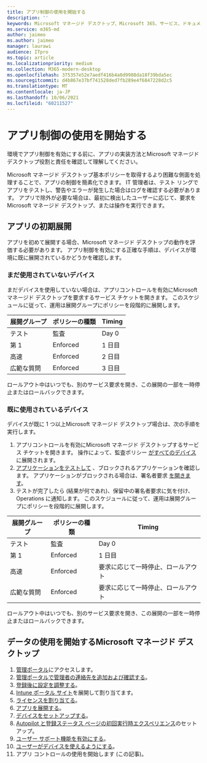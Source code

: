 ```yaml
---
title: アプリ制御の使用を開始する
description: ''
keywords: Microsoft マネージド デスクトップ、Microsoft 365、サービス、ドキュメント
ms.service: m365-md
author: jaimeo
ms.author: jaimeo
manager: laurawi
audience: ITpro
ms.topic: article
ms.localizationpriority: medium
ms.collection: M365-modern-desktop
ms.openlocfilehash: 375357e52e7aedf416b4a0d9988da18f39bda5ec
ms.sourcegitcommit: d4b867e37bf741528ded7fb289e4f6847228d2c5
ms.translationtype: MT
ms.contentlocale: ja-JP
ms.lasthandoff: 10/06/2021
ms.locfileid: "60211527"
---
```

# <a name="get-started-with-app-control"></a>アプリ制御の使用を開始する

環境でアプリ制御を有効にする前に、アプリの実装方法と[](../service-description/app-control.md)Microsoft マネージド デスクトップ役割と責任を確認して理解してください。

Microsoft マネージド デスクトップ基本ポリシーを取得するより困難な側面を処理することで、アプリの制御を簡素化できます。 IT 管理者は、テスト リングでアプリをテストし、警告やエラーが発生した場合はログを確認する必要があります。 アプリで除外が必要な場合は、最初に検出したユーザーに応じて、要求をMicrosoft マネージド デスクトップ、または操作を実行できます。

## <a name="initial-deployment-of-apps"></a>アプリの初期展開

アプリを初めて展開する場合、Microsoft マネージド デスクトップの動作を評価する必要があります。 アプリ制御を有効にする正確な手順は、デバイスが環境に既に展開されているかどうかを確認します。

### <a name="devices-not-yet-in-use"></a>まだ使用されていないデバイス

まだデバイスを使用していない場合は、アプリコントロールを有効にMicrosoft マネージド デスクトップを要求するサービス チケットを開きます。 このスケジュールに従って、運用は展開グループにポリシーを段階的に展開します。

|展開グループ  |ポリシーの種類  |Timing  |
|---------|---------|---------|
|テスト     |  監査       |  Day 0       |
|第 1     | Enforced        | 1 日目        |
|高速     | Enforced        |  2 日目       |
|広範な質問     | Enforced        |  3 日目       |

ロールアウト中はいつでも、別のサービス要求を開き、この展開の一部を一時停止またはロールバックできます。

### <a name="devices-already-in-use"></a>既に使用されているデバイス

デバイスが既に 1 つ以上Microsoft マネージド デスクトップ場合は、次の手順を実行します。

1. アプリコントロールを有効にMicrosoft マネージド デスクトップするサービス チケットを開きます。 操作によって、監査ポリシー [がすべてのデバイス](../service-description/app-control.md#audit-policy) に展開されます。
2. [アプリケーションをテストして](../working-with-managed-desktop/work-with-app-control.md#add-a-new-app) 、ブロックされるアプリケーションを確認します。 アプリケーションがブロックされる場合は、署名者要求 [を開きます](../working-with-managed-desktop/work-with-app-control.md#add-or-remove-a-trusted-signer)。 
3. テストが完了したら (結果が何であれ)、保留中の署名者要求に気を付け、Operations に通知します。 このスケジュールに従って、運用は展開グループにポリシーを段階的に展開します。

|展開グループ  |ポリシーの種類  |Timing  |
|---------|---------|---------|
|テスト     |  監査       |  Day 0       |
|第 1     | Enforced        | 1 日目        |
|高速     | Enforced        |  要求に応じて一時停止、ロールアウト       |
|広範な質問     | Enforced        |  要求に応じて一時停止、ロールアウト       |

ロールアウト中はいつでも、別のサービス要求を開き、この展開の一部を一時停止またはロールバックできます。

## <a name="steps-to-get-started-with-microsoft-managed-desktop"></a>データの使用を開始するMicrosoft マネージド デスクトップ

1. [管理ポータル](access-admin-portal.md)にアクセスします。
1. [管理ポータルで管理者の連絡先を追加および確認する](add-admin-contacts.md)。
1. [登録後に設定を調整する](conditional-access.md)。
1. [Intune ポータル サイト](company-portal.md)を展開して割り当てます。
1. [ライセンスを割り当てる](assign-licenses.md)。
1. [アプリを展開する](deploy-apps.md)。
1. [デバイスをセットアップする](set-up-devices.md)。
1. [Autopilot と登録ステータス ページの初回実行時エクスペリエンス](esp-first-run.md)のセットアップ。
1. [ユーザー サポート機能を有効にする](enable-support.md)。
1. [ユーザーがデバイスを使えるようにする](get-started-devices.md)。
1. アプリ コントロールの使用を開始します (この記事)。

